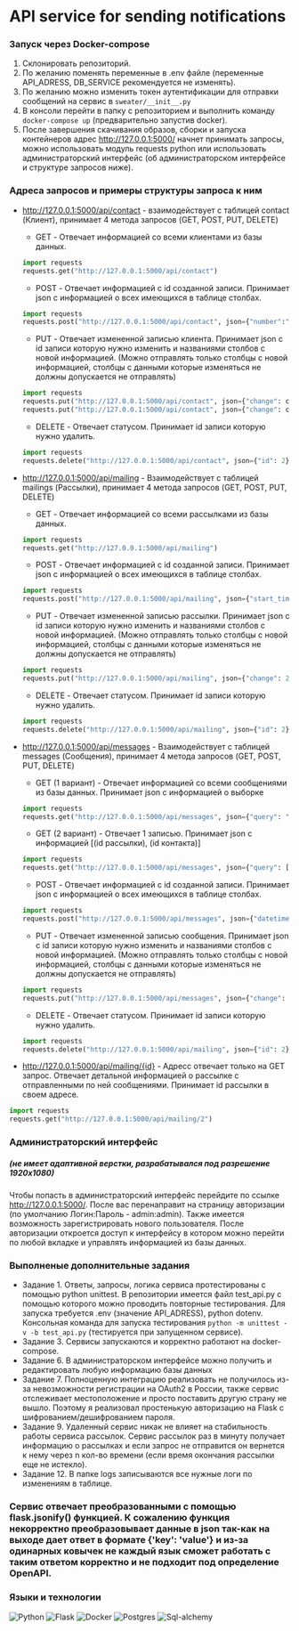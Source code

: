 # API service for sending notifications

### Запуск через Docker-compose
1. Склонировать репозиторий.
2. По желанию поменять переменные в .env файле (переменные API_ADRESS, DB_SERVICE рекомендуется не изменять).
3. По желанию можно изменить токен аутентификации для отправки сообщений на сервис в ```sweater/__init__.py```
4. В консоли перейти в папку с репозиторием и выполнить команду ```docker-compose up``` (предварительно запустив docker).
5. После завершения скачивания образов, сборки и запуска контейнеров адрес http://127.0.0.1:5000/ начнет принимать запросы, можно использовать модуль requests python или использовать администраторский интерфейс (об администраторском интерфейсе и структуре запросов ниже).

### Адреса запросов и примеры структуры запроса к ним
* http://127.0.0.1:5000/api/contact - взаимодействует с таблицей contact (Клиент), принимает 4 метода запросов (GET, POST, PUT, DELETE)
    * GET - Отвечает информацией со всеми клиентами из базы данных.
    ```Python
    import requests
    requests.get("http://127.0.0.1:5000/api/contact")
    ```

    * POST - Отвечает информацией с id созданной записи. Принимает json с информацией о всех имеющихся в таблице столбах.
    ```Python
    import requests
    requests.post("http://127.0.0.1:5000/api/contact", json={"number":"+7917235678", "operator_code":"917", "tag":"tag1", "time_zone":"+2"})
    ```

    * PUT - Отвечает измененной записью клиента. Принимает json с id записи которую нужно изменить и названиями столбов с новой информацией. (Можно отправлять только столбцы с новой информацией, столбцы с данными которые изменяться не должны допускается не отправлять)
    ```Python
    import requests
    requests.put("http://127.0.0.1:5000/api/contact", json={"change": c_id, "tag": "tag1", "time_zone": "+6", "number":"+791723534"})
    requests.put("http://127.0.0.1:5000/api/contact", json={"change": c_id, "tag": "tag2"})
    ```

    * DELETE - Отвечает статусом. Принимает id записи которую нужно удалить.
    ```Python
    import requests
    requests.delete("http://127.0.0.1:5000/api/contact", json={"id": 2})
    ```
* http://127.0.0.1:5000/api/mailing - Взаимодействует с таблицей mailings (Рассылки), принимает 4 метода запросов (GET, POST, PUT, DELETE)
    * GET - Отвечает информацией со всеми рассылками из базы данных.
    ```Python
    import requests
    requests.get("http://127.0.0.1:5000/api/mailing")
    ```

    * POST - Отвечает информацией с id созданной записи. Принимает json с информацией о всех имеющихся в таблице столбах.
    ```Python
    import requests
    requests.post("http://127.0.0.1:5000/api/mailing", json={"start_time": "2022-12-10 17:00:00", "message": "Тестовое сообщение", "filters": "tag, tag2", "end_time": "2022-12-10 19:30:00"})
    ```

    * PUT - Отвечает измененной записью рассылки. Принимает json с id записи которую нужно изменить и названиями столбов с новой информацией. (Можно отправлять только столбцы с новой информацией, столбцы с данными которые изменяться не должны допускается не отправлять)
    ```Python
    import requests
    requests.put("http://127.0.0.1:5000/api/mailing", json={"change": 2, "filters": "tag, tag2, tag2"})
    ```

    * DELETE - Отвечает статусом. Принимает id записи которую нужно удалить.
    ```Python
    import requests
    requests.delete("http://127.0.0.1:5000/api/mailing", json={"id": 2})
    ```

* http://127.0.0.1:5000/api/messages - Взаимодействует с таблицей messages (Сообщения), принимает 4 метода запросов (GET, POST, PUT, DELETE)
    * GET (1 вариант) - Отвечает информацией со всеми сообщениями из базы данных. Принимает json с информацией о выборке
    ```Python
    import requests
    requests.get("http://127.0.0.1:5000/api/messages", json={"query": "all"})
    ```
    * GET (2 вариант) - Отвечает 1 записью. Принимает json с информацией [(id рассылки), (id контакта)]
    ```Python
    import requests
    requests.get("http://127.0.0.1:5000/api/messages", json={"query": [1, 3]})
    ```

    * POST - Отвечает информацией с id созданной записи. Принимает json с информацией о всех имеющихся в таблице столбах.
    ```Python
    import requests
    requests.post("http://127.0.0.1:5000/api/messages", json={"datetime": "2022-12-10 17:00:00", "status": "Обработка", "mailing_id": 1, "contact_id": 3})
    ```

    * PUT - Отвечает измененной записью сообщения. Принимает json с id записи которую нужно изменить и названиями столбов с новой информацией. (Можно отправлять только столбцы с новой информацией, столбцы с данными которые изменяться не должны допускается не отправлять)
    ```Python
    import requests
    requests.put("http://127.0.0.1:5000/api/messages", json={"change": 2, "status": "Не отправлено"})
    ```

    * DELETE - Отвечает статусом. Принимает id записи которую нужно удалить.
    ```Python
    import requests
    requests.delete("http://127.0.0.1:5000/api/mailing", json={"id": 2})
    ```

* http://127.0.0.1:5000/api/mailing/{id} - Адресс отвечает только на GET запрос. Отвечает детальной информацией о рассылке с отправленными по ней сообщениями. Принимает id рассылки в своем адресе.
```Python
import requests
requests.get("http://127.0.0.1:5000/api/mailing/2")
```

### Администраторский интерфейс
##### *(не имеет адаптивной верстки, разрабатывался под разрешение 1920х1080)*
Чтобы попасть в администраторский интерфейс перейдите по ссылке http://127.0.0.1:5000/. После вас перенаправит на страницу авторизации (по умолчанию Логин:Пароль - admin:admin). Также имеется возможность зарегистрировать нового пользователя. После авторизации откроется доступ к интерфейсу в котором можно перейти по любой вкладке и управлять информацией из базы данных.

### Выполненые дополнительные задания
*  Задание 1. Ответы, запросы, логика сервиса протестированы с помощью python unittest. В репозитории имеется файл test_api.py с помощью которого можно проводить повторные тестирования. Для запуска требуется .env (значение API_ADRESS), python dotenv. Консольная команда для запуска тестирования `python -m unittest -v -b test_api.py` (тестируется при запущенном сервисе).
* Задание 3. Сервисы запускаются и корректно работают на docker-compose.
* Задание 6. В администраторском интерфейсе можно получить и редактировать любую информацию базы данных
* Задание 7. Полноценную интеграцию реализовать не получилось из-за невозможности регистрации на OAuth2 в России, также сервис отслеживает местоположение и просто поставить другую страну не вышло. Поэтому я реализовал простенькую авторизацию на Flask с шифрованием/дешифрованием пароля.
* Задание 9. Удаленный сервис никак не влияет на стабильность работы сервиса рассылок. Сервис рассылок раз в минуту получает информацию о рассылках и если запрос не отправится он вернется к нему через n кол-во времени (если время окончания рассылки еще не истекло).
* Задание 12. В папке logs записываются все нужные логи по изменениям в таблице.

### Сервис отвечает преобразованными с помощью flask.jsonify() функцией. К сожалению функция некорректно преобразовывает данные в json так-как на выходе дает ответ в формате {'key': 'value'} и из-за одинарных ковычек не каждый язык сможет работать с таким ответом корректно и не подходит под определение OpenAPI.

### Языки и технологии
![Python](https://img.shields.io/badge/-Python-090909?style=for-the-badge&logo=python)
![Flask](https://img.shields.io/badge/-Flask-090909?style=for-the-badge&logo=flask)
![Docker](https://img.shields.io/badge/-Docker-090909?style=for-the-badge&logo=Docker)
![Postgres](https://img.shields.io/badge/-Postgres-090909?style=for-the-badge&logo=Postgresql)
![Sql-alchemy](https://img.shields.io/badge/-SQLAlchemy-090909?style=for-the-badge&logo=)

